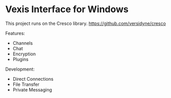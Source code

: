 Vexis Interface for Windows
=============

This project runs on the Cresco library. https://github.com/versidyne/cresco

Features:
* Channels
* Chat
* Encryption
* Plugins
	
Development:
* Direct Connections
* File Transfer
* Private Messaging

